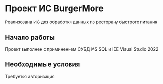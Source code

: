 # Проект ИС BurgerMore
Реализована ИС для обработки данных по ресторану быстрого питания
## Начало работы
Проект выполнен с приминением СУБД MS SQL и IDE Visual Studio 2022
## Необходимые условия
Требуется авторизация
